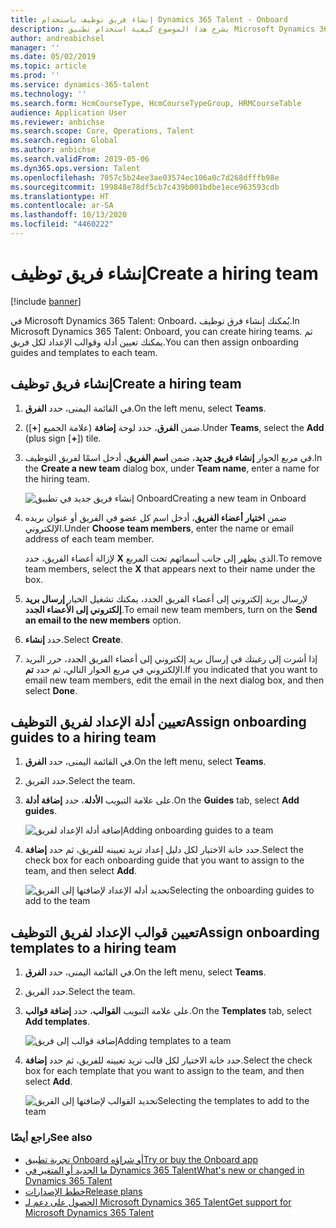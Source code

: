 ```yaml
---
title: إنشاء فريق توظيف باستخدام Dynamics 365 Talent - Onboard
description: يشرح هذا الموضوع كيفية استخدام تطبيق Microsoft Dynamics 365 Talent - Onboard لإنشاء فرق توظيف.
author: andreabichsel
manager: ''
ms.date: 05/02/2019
ms.topic: article
ms.prod: ''
ms.service: dynamics-365-talent
ms.technology: ''
ms.search.form: HcmCourseType, HcmCourseTypeGroup, HRMCourseTable
audience: Application User
ms.reviewer: anbichse
ms.search.scope: Core, Operations, Talent
ms.search.region: Global
ms.author: anbichse
ms.search.validFrom: 2019-05-06
ms.dyn365.ops.version: Talent
ms.openlocfilehash: 7057c5b24ee3ae03574ec106a0c7d268dfffb98e
ms.sourcegitcommit: 199848e78df5cb7c439b001bdbe1ece963593cdb
ms.translationtype: HT
ms.contentlocale: ar-SA
ms.lasthandoff: 10/13/2020
ms.locfileid: "4460222"
---
```

# <a name="create-a-hiring-team"></a><span data-ttu-id="55fae-103">إنشاء فريق توظيف</span><span class="sxs-lookup"><span data-stu-id="55fae-103">Create a hiring team</span></span>

[!include [banner](includes/banner.md)]

<span data-ttu-id="55fae-104">في Microsoft Dynamics 365 Talent: Onboard، يُمكنك إنشاء فرق توظيف.</span><span class="sxs-lookup"><span data-stu-id="55fae-104">In Microsoft Dynamics 365 Talent: Onboard, you can create hiring teams.</span></span> <span data-ttu-id="55fae-105">ثم يمكنك تعيين أدلة وقوالب الإعداد لكل فريق.</span><span class="sxs-lookup"><span data-stu-id="55fae-105">You can then assign onboarding guides and templates to each team.</span></span>

## <a name="create-a-hiring-team"></a><span data-ttu-id="55fae-106">إنشاء فريق توظيف</span><span class="sxs-lookup"><span data-stu-id="55fae-106">Create a hiring team</span></span>

1. <span data-ttu-id="55fae-107">في القائمة اليمنى، حدد **الفرق**.</span><span class="sxs-lookup"><span data-stu-id="55fae-107">On the left menu, select **Teams**.</span></span>
2. <span data-ttu-id="55fae-108">ضمن **الفرق**، حدد لوحة **إضافة** (علامة الجميع \[**+**\]).</span><span class="sxs-lookup"><span data-stu-id="55fae-108">Under **Teams**, select the **Add** (plus sign \[**+**\]) tile.</span></span>
3. <span data-ttu-id="55fae-109">في مربع الحوار **إنشاء فريق جديد**، ضمن **اسم الفريق**، أدخل اسمًا لفريق التوظيف.</span><span class="sxs-lookup"><span data-stu-id="55fae-109">In the **Create a new team** dialog box, under **Team name**, enter a name for the hiring team.</span></span>

    ![[<span data-ttu-id="55fae-110">إنشاء فريق جديد في تطبيق Onboard</span><span class="sxs-lookup"><span data-stu-id="55fae-110">Creating a new team in Onboard</span></span>](./media/onboard-create-team.png)](./media/onboard-create-team.png)

4. <span data-ttu-id="55fae-111">ضمن **اختيار أعضاء الفريق**، أدخل اسم كل عضو في الفريق أو عنوان بريده الإلكتروني.</span><span class="sxs-lookup"><span data-stu-id="55fae-111">Under **Choose team members**, enter the name or email address of each team member.</span></span>

    <span data-ttu-id="55fae-112">لإزالة أعضاء الفريق، حدد‏‎ **X** الذي يظهر إلى جانب أسمائهم تحت المربع.</span><span class="sxs-lookup"><span data-stu-id="55fae-112">To remove team members, select the **X** that appears next to their name under the box.</span></span>

5. <span data-ttu-id="55fae-113">لإرسال بريد إلكتروني إلى أعضاء الفريق الجدد، يمكنك تشغيل الخيار **إرسال بريد إلكتروني إلى الأعضاء الجدد**.</span><span class="sxs-lookup"><span data-stu-id="55fae-113">To email new team members, turn on the **Send an email to the new members** option.</span></span>
6. <span data-ttu-id="55fae-114">حدد **إنشاء**.</span><span class="sxs-lookup"><span data-stu-id="55fae-114">Select **Create**.</span></span>
7. <span data-ttu-id="55fae-115">إذا أشرت إلى رغبتك في إرسال بريد إلكتروني إلى أعضاء الفريق الجدد، حرر البريد الإلكتروني في مربع الحوار التالي، ثم حدد **تم**.</span><span class="sxs-lookup"><span data-stu-id="55fae-115">If you indicated that you want to email new team members, edit the email in the next dialog box, and then select **Done**.</span></span>

## <a name="assign-onboarding-guides-to-a-hiring-team"></a><span data-ttu-id="55fae-116">تعيين أدلة الإعداد لفريق التوظيف</span><span class="sxs-lookup"><span data-stu-id="55fae-116">Assign onboarding guides to a hiring team</span></span>

1. <span data-ttu-id="55fae-117">في القائمة اليمنى، حدد **الفرق**.</span><span class="sxs-lookup"><span data-stu-id="55fae-117">On the left menu, select **Teams**.</span></span>
2. <span data-ttu-id="55fae-118">حدد الفريق.</span><span class="sxs-lookup"><span data-stu-id="55fae-118">Select the team.</span></span>
3. <span data-ttu-id="55fae-119">على علامة التبويب **الأدلة**، حدد **إضافة أدلة**.</span><span class="sxs-lookup"><span data-stu-id="55fae-119">On the **Guides** tab, select **Add guides**.</span></span>

    ![[<span data-ttu-id="55fae-120">إضافة أدلة الإعداد لفريق</span><span class="sxs-lookup"><span data-stu-id="55fae-120">Adding onboarding guides to a team</span></span>](./media/onboard-add-guides-to-team.png)](./media/onboard-add-guides-to-team.png)

4. <span data-ttu-id="55fae-121">حدد خانة الاختيار لكل دليل إعداد تريد تعيينه للفريق، ثم حدد **إضافة**.</span><span class="sxs-lookup"><span data-stu-id="55fae-121">Select the check box for each onboarding guide that you want to assign to the team, and then select **Add**.</span></span>

    ![[<span data-ttu-id="55fae-122">تحديد أدله الإعداد لإضافتها إلى الفريق</span><span class="sxs-lookup"><span data-stu-id="55fae-122">Selecting the onboarding guides to add to the team</span></span>](./media/onboard-select-guides.png)](./media/onboard-select-guides.png)

## <a name="assign-onboarding-templates-to-a-hiring-team"></a><span data-ttu-id="55fae-123">تعيين قوالب الإعداد لفريق التوظيف</span><span class="sxs-lookup"><span data-stu-id="55fae-123">Assign onboarding templates to a hiring team</span></span>

1. <span data-ttu-id="55fae-124">في القائمة اليمنى، حدد **الفرق**.</span><span class="sxs-lookup"><span data-stu-id="55fae-124">On the left menu, select **Teams**.</span></span>
2. <span data-ttu-id="55fae-125">حدد الفريق.</span><span class="sxs-lookup"><span data-stu-id="55fae-125">Select the team.</span></span>
3. <span data-ttu-id="55fae-126">على علامة التبويب **القوالب**، حدد **إضافة قوالب**.</span><span class="sxs-lookup"><span data-stu-id="55fae-126">On the **Templates** tab, select **Add templates**.</span></span>

    ![[<span data-ttu-id="55fae-127">إضافة قوالب إلى فريق</span><span class="sxs-lookup"><span data-stu-id="55fae-127">Adding templates to a team</span></span>](./media/onboard-add-templates-to-team.png)](./media/onboard-add-templates-to-team.png)

4. <span data-ttu-id="55fae-128">حدد خانة الاختيار لكل قالب تريد تعيينه للفريق، ثم حدد **إضافة**.</span><span class="sxs-lookup"><span data-stu-id="55fae-128">Select the check box for each template that you want to assign to the team, and then select **Add**.</span></span>

    ![[<span data-ttu-id="55fae-129">تحديد القوالب لإضافتها إلى الفريق</span><span class="sxs-lookup"><span data-stu-id="55fae-129">Selecting the templates to add to the team</span></span>](./media/onboard-select-templates.png)](./media/onboard-select-templates.png)

### <a name="see-also"></a><span data-ttu-id="55fae-130">راجع أيضًا</span><span class="sxs-lookup"><span data-stu-id="55fae-130">See also</span></span>

- [<span data-ttu-id="55fae-131">تجربة تطبيق Onboard أو شراؤه</span><span class="sxs-lookup"><span data-stu-id="55fae-131">Try or buy the Onboard app</span></span>](https://dynamics.microsoft.com/talent/onboard/)
- [<span data-ttu-id="55fae-132">ما الجديد أو المتغير‬ في Dynamics 365 Talent</span><span class="sxs-lookup"><span data-stu-id="55fae-132">What's new or changed in Dynamics 365 Talent</span></span>](./whats-new.md)
- [<span data-ttu-id="55fae-133">خطط الإصدارات</span><span class="sxs-lookup"><span data-stu-id="55fae-133">Release plans</span></span>](https://docs.microsoft.com/business-applications-release-notes/index)
- [<span data-ttu-id="55fae-134">الحصول على دعم لـ Microsoft Dynamics 365 Talent</span><span class="sxs-lookup"><span data-stu-id="55fae-134">Get support for Microsoft Dynamics 365 Talent</span></span>](./talent-support.md)
